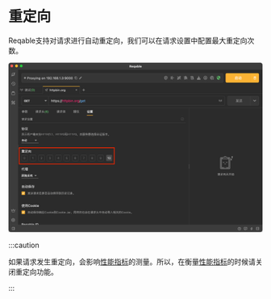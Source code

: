 # 重定向

Reqable支持对请求进行自动重定向，我们可以在请求设置中配置最大重定向次数。

![](arts/redirect_01.png)

:::caution

如果请求发生重定向，会影响[性能指标](metrics)的测量。所以，在衡量[性能指标](metrics)的时候请关闭重定向功能。

:::